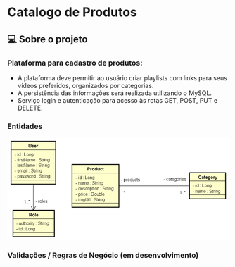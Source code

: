 # Catalogo de Produtos


## 💻 Sobre o projeto

### Plataforma para cadastro de produtos:

- A plataforma deve permitir ao usuário criar playlists com links para seus vídeos preferidos, organizados por categorias.
- A persistência das informações será realizada utilizando o MySQL.
- Serviço login e autenticação para acesso às rotas GET, POST, PUT e DELETE.

### Entidades

![img.png](img.png)


### Validações / Regras de Negócio (em desenvolvimento)


